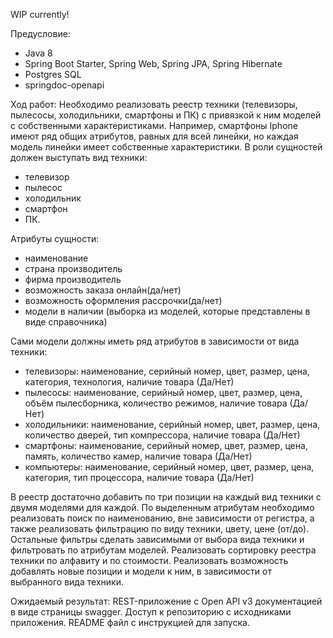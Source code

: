 WIP currently!

Предусловие:
- Java 8
- Spring Boot Starter, Spring Web, Spring JPA, Spring Hibernate
- Postgres SQL
- springdoc-openapi


Ход работ:
Необходимо реализовать реестр техники (телевизоры, пылесосы, холодильники, смартфоны и ПК) с привязкой к ним моделей с 
собственными характеристиками. Например, смартфоны Iphone имеют ряд общих атрибутов, равных для всей линейки, но каждая 
модель линейки имеет собственные характеристики.
В роли сущностей должен выступать вид техники: 
- телевизор
- пылесос
- холодильник
- смартфон
- ПК.

Атрибуты сущности: 
- наименование
- страна производитель
- фирма производитель
- возможность заказа онлайн(да/нет)
- возможность оформления рассрочки(да/нет)
- модели в наличии (выборка из моделей, которые представлены в виде справочника)

Сами модели должны иметь ряд атрибутов в зависимости от вида техники:
- телевизоры: наименование, серийный номер, цвет, размер, цена, категория, технология, наличие товара (Да/Нет)
- пылесосы: наименование, серийный номер, цвет, размер, цена, объём пылесборника, количество режимов, наличие товара (Да/Нет)
- холодильники: наименование, серийный номер, цвет, размер, цена, количество дверей, тип компрессора, наличие товара (Да/Нет)
- смартфоны: наименование, серийный номер, цвет, размер, цена, память, количество камер, наличие товара (Да/Нет)
- компьютеры: наименование, серийный номер, цвет, размер, цена, категория, тип процессора, наличие товара (Да/Нет)

В реестр достаточно добавить по три позиции на каждый вид техники с двумя моделями для каждой.
По выделенным атрибутам необходимо реализовать поиск по наименованию, вне зависимости от регистра, а также реализовать 
фильтрацию по виду техники, цвету, цене (от/до). Остальные фильтры сделать зависимыми от выбора вида техники и 
фильтровать по атрибутам моделей.
Реализовать сортировку реестра техники по алфавиту и по стоимости.
Реализовать возможность добавлять новые позиции и модели к ним, в зависимости от выбранного вида техники.

Ожидаемый результат:
REST-приложение с Open API v3 документацией в виде страницы swagger. Доступ к репозиторию с исходниками приложения. 
README файл с инструкцией для запуска.
